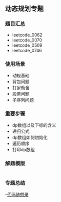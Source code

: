 ## 动态规划专题
### 题目汇总
- leetcode_0062
- leetcode_0070
- leetcode_0509
- leetcode_0746

### 使用场景
- 动规基础
- 背包问题
- 打家劫舍
- 股票问题
- 子序列问题

### 重要步骤
- dp数组以及下标的含义
- 递归公式
- dp数组如何初始化
- 遍历顺序
- 打印dp数组


### 解题模版
```go

```

### 专题总结
-[代码随想录](https://programmercarl.com/)